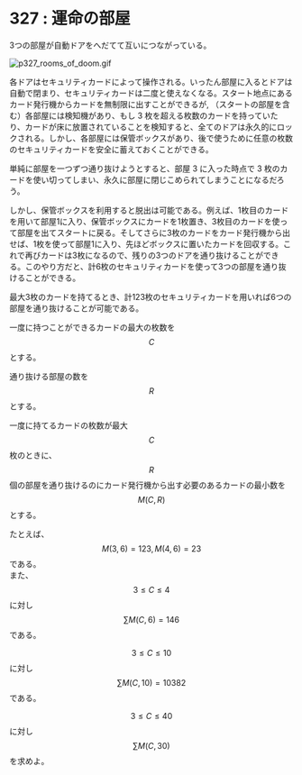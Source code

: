 # 327 : 運命の部屋

3つの部屋が自動ドアをへだてて互いにつながっている。

![p327\_rooms\_of\_doom.gif](https://projecteuler.net/project/images/p327\_rooms\_of\_doom.gif)

各ドアはセキュリティカードによって操作される。いったん部屋に入るとドアは自動で閉まり、セキュリティカードは二度と使えなくなる。スタート地点にあるカード発行機からカードを無制限に出すことができるが, （スタートの部屋を含む）各部屋には検知機があり、もし 3 枚を超える枚数のカードを持っていたり、カードが床に放置されていることを検知すると、全てのドアは永久的にロックされる。しかし、各部屋には保管ボックスがあり、後で使うために任意の枚数のセキュリティカードを安全に蓄えておくことができる。

単純に部屋を一つずつ通り抜けようとすると、部屋 3 に入った時点で 3 枚のカードを使い切ってしまい、永久に部屋に閉じこめられてしまうことになるだろう。

しかし、保管ボックスを利用すると脱出は可能である。例えば、1枚目のカードを用いて部屋1に入り、保管ボックスにカードを1枚置き、3枚目のカードを使って部屋を出てスタートに戻る。そしてさらに3枚のカードをカード発行機から出せば、1枚を使って部屋1に入り、先ほどボックスに置いたカードを回収する。これで再びカードは3枚になるので、残りの3つのドアを通り抜けることができる。このやり方だと、計6枚のセキュリティカードを使って3つの部屋を通り抜けることができる。

最大3枚のカードを持てるとき、計123枚のセキュリティカードを用いれば6つの部屋を通り抜けることが可能である。

一度に持つことができるカードの最大の枚数を$$C$$とする。

通り抜ける部屋の数を$$R$$とする。

一度に持てるカードの枚数が最大$$C$$枚のときに、$$R$$個の部屋を通り抜けるのにカード発行機から出す必要のあるカードの最小数を$$M(C,R)$$とする。

たとえば、$$M(3,6)=123, M(4,6)=23$$である。\
また、$$3 \leq C \leq 4$$に対し$$\sum M(C,6)=146$$である。

$$3 \leq C \leq 10$$に対し$$\sum M(C,10)=10382$$である。

$$3 \leq C \leq 40$$に対し$$\sum M(C,30)$$を求めよ。
